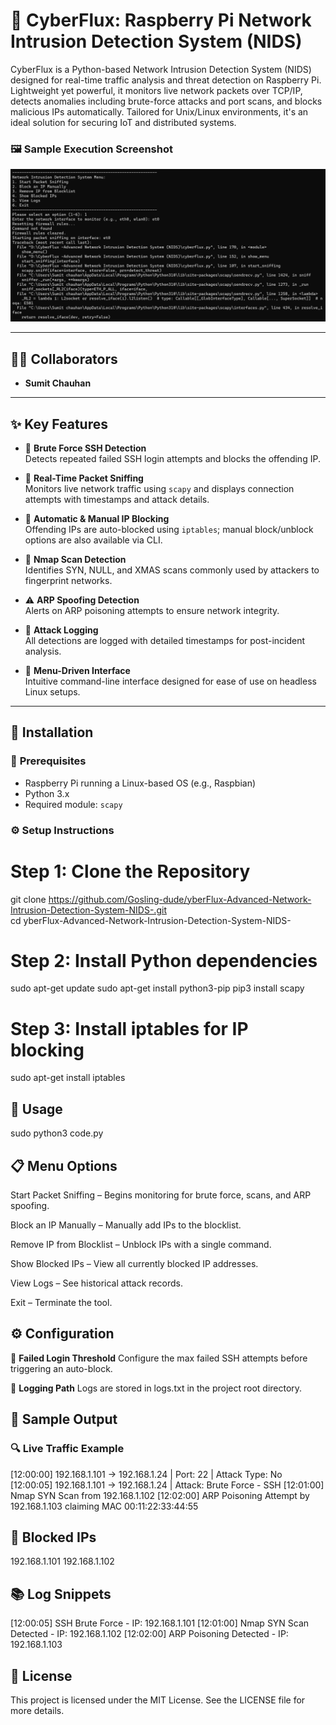 # 🚨 **CyberFlux: Raspberry Pi Network Intrusion Detection System (NIDS)**

CyberFlux is a Python-based Network Intrusion Detection System (NIDS) designed for real-time traffic analysis and threat detection on Raspberry Pi. Lightweight yet powerful, it monitors live network packets over TCP/IP, detects anomalies including brute-force attacks and port scans, and blocks malicious IPs automatically. Tailored for Unix/Linux environments, it's an ideal solution for securing IoT and distributed systems.

### 🖼️ Sample Execution Screenshot

<img src="assets/image.png" width="700">


---

## 👨‍💻 **Collaborators**
- **Sumit Chauhan**

---

## ✨ **Key Features**

- 🔐 **Brute Force SSH Detection**  
  Detects repeated failed SSH login attempts and blocks the offending IP.

- 📶 **Real-Time Packet Sniffing**  
  Monitors live network traffic using `scapy` and displays connection attempts with timestamps and attack details.

- 🚫 **Automatic & Manual IP Blocking**  
  Offending IPs are auto-blocked using `iptables`; manual block/unblock options are also available via CLI.

- 🧠 **Nmap Scan Detection**  
  Identifies SYN, NULL, and XMAS scans commonly used by attackers to fingerprint networks.

- ⚠️ **ARP Spoofing Detection**  
  Alerts on ARP poisoning attempts to ensure network integrity.

- 📁 **Attack Logging**  
  All detections are logged with detailed timestamps for post-incident analysis.

- 🧭 **Menu-Driven Interface**  
  Intuitive command-line interface designed for ease of use on headless Linux setups.

---

## 🧰 **Installation**

### 🔧 **Prerequisites**
- Raspberry Pi running a Linux-based OS (e.g., Raspbian)
- Python 3.x
- Required module: `scapy`

### ⚙️ **Setup Instructions**

# Step 1: Clone the Repository
git clone https://github.com/Gosling-dude/yberFlux-Advanced-Network-Intrusion-Detection-System-NIDS-.git  
cd yberFlux-Advanced-Network-Intrusion-Detection-System-NIDS-
# Step 2: Install Python dependencies
sudo apt-get update
sudo apt-get install python3-pip
pip3 install scapy

# Step 3: Install iptables for IP blocking
sudo apt-get install iptables

## 🚀 **Usage**
sudo python3 code.py
## 📋 **Menu Options**
Start Packet Sniffing – Begins monitoring for brute force, scans, and ARP spoofing.

Block an IP Manually – Manually add IPs to the blocklist.

Remove IP from Blocklist – Unblock IPs with a single command.

Show Blocked IPs – View all currently blocked IP addresses.

View Logs – See historical attack records.

Exit – Terminate the tool.

## ⚙️ **Configuration**
🔁 **Failed Login Threshold**
Configure the max failed SSH attempts before triggering an auto-block.

📝 **Logging Path**
Logs are stored in logs.txt in the project root directory.

## 🧪 **Sample Output**
### 🔍 **Live Traffic Example**
[12:00:00] 192.168.1.101 → 192.168.1.24 | Port: 22 | Attack Type: No
[12:00:05] 192.168.1.101 → 192.168.1.24 | Attack: Brute Force - SSH
[12:01:00] Nmap SYN Scan from 192.168.1.102
[12:02:00] ARP Poisoning Attempt by 192.168.1.103 claiming MAC 00:11:22:33:44:55
## 🛑 **Blocked IPs**
192.168.1.101
192.168.1.102
## 📚 **Log Snippets**
[12:00:05] SSH Brute Force - IP: 192.168.1.101
[12:01:00] Nmap SYN Scan Detected - IP: 192.168.1.102
[12:02:00] ARP Poisoning Detected - IP: 192.168.1.103
## 🪪 **License**
This project is licensed under the MIT License. See the LICENSE file for more details.
